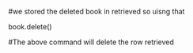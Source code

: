 #we stored the deleted book in retrieved so uisng that

book.delete()

#The above command will delete the row retrieved
